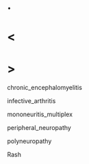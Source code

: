 # .

# <

# >

chronic_encephalomyelitis

infective_arthritis

mononeuritis_multiplex

peripheral_neuropathy

polyneuropathy

Rash
